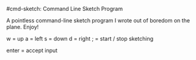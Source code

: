 #cmd-sketch: Command Line Sketch Program

A pointless command-line sketch program I wrote out of boredom on the plane. Enjoy!

w = up
a = left
s = down
d = right
; = start / stop sketching

enter = accept input
